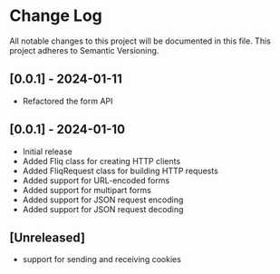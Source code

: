 # Change Log

All notable changes to this project will be documented in this file.
This project adheres to Semantic Versioning.

## [0.0.1] - 2024-01-11

- Refactored the form API


## [0.0.1] - 2024-01-10

- Initial release
- Added Fliq class for creating HTTP clients
- Added FliqRequest class for building HTTP requests
- Added support for URL-encoded forms
- Added support for multipart forms
- Added support for JSON request encoding
- Added support for JSON request decoding


## [Unreleased]

- support for sending and receiving cookies
